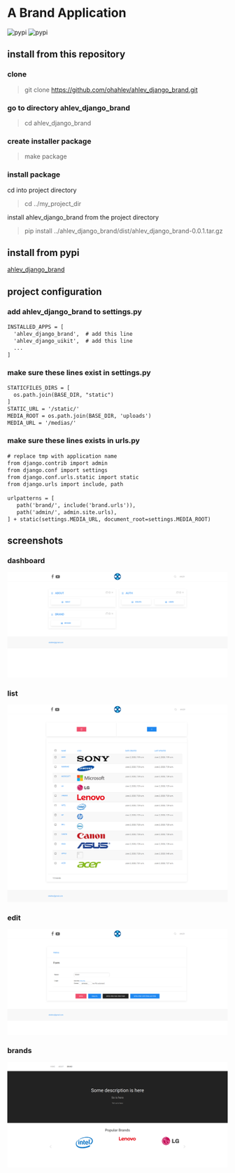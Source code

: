 # A Brand Application
![pypi](https://img.shields.io/pypi/v/ahlev_django_brand) ![pypi](https://img.shields.io/pypi/status/ahlev_django_brand)

## install from this repository
### clone

> git clone https://github.com/ohahlev/ahlev_django_brand.git

### go to directory ahlev_django_brand

> cd ahlev_django_brand

### create installer package

> make package

### install package

cd into project directory

> cd ../my_project_dir

install ahlev_django_brand from the project directory

> pip install ../ahlev_django_brand/dist/ahlev_django_brand-0.0.1.tar.gz


## install from pypi
[ahlev_django_brand](https://pypi.org/project/ahlev_django_brand/)

## project configuration
### add ahlev_django_brand to settings.py

    INSTALLED_APPS = [
      'ahlev_django_brand',  # add this line
      'ahlev_django_uikit',  # add this line
      ...
    ]

### make sure these lines exist in settings.py

    STATICFILES_DIRS = [
      os.path.join(BASE_DIR, "static")
    ]
    STATIC_URL = '/static/'
    MEDIA_ROOT = os.path.join(BASE_DIR, 'uploads')
    MEDIA_URL = '/medias/'

### make sure these lines exists in urls.py

    # replace tmp with application name
    from django.contrib import admin
    from django.conf import settings
    from django.conf.urls.static import static
    from django.urls import include, path

    urlpatterns = [
       path('brand/', include('brand.urls')),
       path('admin/', admin.site.urls),
    ] + static(settings.MEDIA_URL, document_root=settings.MEDIA_ROOT)


## screenshots
### dashboard
![](screenshots/dashboard.png)

### list
![](screenshots/list.png)

### edit
![](screenshots/edit.png)

### brands
![](screenshots/brand.png)